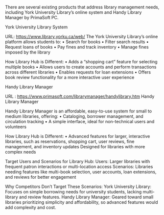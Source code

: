 There are several existing products that address library management needs, 
including York University Library’s online system and Handy Library 
Manager by PrimaSoft PC.

York University Library System

URL:  https://www.library.yorku.ca/web/
The York University Library’s online platform allows students to:
•	Search for books
•	Filter search results
•	Request loans of books
•	Pay fines and track inventory
•	Manage fines imposed by the library

How Library Hub is Different:
•	Adds a “shopping cart” feature for selecting multiple books
•	Allows users to create accounts and perform transactions across 
different libraries
•	Enables requests for loan extensions
•	Offers book review functionality for a more interactive user 
experience

Handy Library Manager

URL : https://www.primasoft.com/librarymanager/handylibrary.htm
Handy Library Manager

Handy Library Manager is an affordable, easy-to-use system for small to 
medium libraries, offering:
•	Cataloging, borrower management, and circulation tracking
•	A simple interface, ideal for non-technical users and volunteers

How Library Hub is Different:
•	Advanced features for larger, interactive libraries, such as 
reservations, shopping cart, user reviews, fine management, and inventory 
updates
Designed for libraries with more complex needs

Target Users and Scenarios for Library Hub:
Users: Larger libraries with frequent patron interactions or 
multi-location access
Scenarios: Libraries needing features like multi-book selection, user 
accounts, loan extensions, and reviews for better engagement

Why Competitors Don’t Target These Scenarios:
York University Library: Focuses on simple borrowing needs for university 
students, lacking multi-library and review features.
Handy Library Manager: Geared toward small libraries prioritizing 
simplicity and affordability, so advanced features would add complexity 
and cost.


